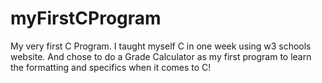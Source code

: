 # myFirstCProgram
My very first C Program. I taught myself C in one week using w3 schools website. And chose to do a Grade Calculator as my first program to learn the formatting and specifics when it comes to C!
